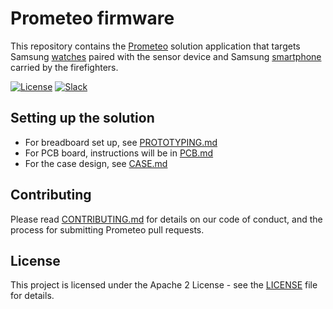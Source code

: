 # Prometeo firmware

This repository contains the [Prometeo](https://github.com/Code-and-Response/Prometeo) solution application that targets Samsung [watches](https://github.com/Code-and-Response/Prometeo-Watch-App) paired with the sensor device and Samsung [smartphone](https://github.com/Code-and-Response/Prometeo-Mobile-App) carried by the firefighters.

[![License](https://img.shields.io/badge/License-Apache2-blue.svg)](https://www.apache.org/licenses/LICENSE-2.0) [![Slack](https://img.shields.io/badge/Join-Slack-blue)](https://callforcode.org/slack)

## Setting up the solution

* For breadboard set up, see [PROTOTYPING.md](PROTOTYPING.md)
* For PCB board, instructions will be in [PCB.md](PCB.md)
* For the case design, see [CASE.md](CASE.md)

## Contributing

Please read [CONTRIBUTING.md](CONTRIBUTING.md) for details on our code of conduct, and the process for submitting Prometeo pull requests.

## License

This project is licensed under the Apache 2 License - see the [LICENSE](LICENSE) file for details.